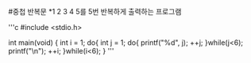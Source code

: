 #중첩 반복문
*1 2 3 4 5를 5번 반복하게 출력하는 프로그램

'''c
#include <stdio.h>

int main(void) {
  int i = 1;
  do{
    int j = 1;
    do{
      printf("%d", j);
      ++j;
    }while(j<6);
    printf("\n");
    ++i;
  }while(i<6);
}
'''
